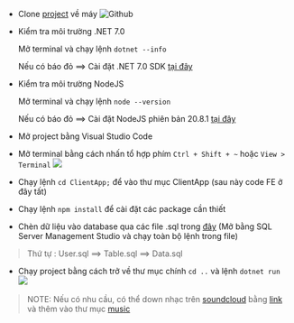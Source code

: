 - Clone [project](https://github.com/duyhelloworld/webnangcao) về máy
![Github](/.github/images/cloneproject.png)
- Kiểm tra môi trường .NET 7.0

    Mở terminal và chạy lệnh `dotnet --info`
    
    Nếu có báo đỏ ==> Cài đặt .NET 7.0 SDK [tại đây](https://dotnet.microsoft.com/download/dotnet/7.0)

- Kiểm tra môi trường NodeJS
    
    Mở terminal và chạy lệnh `node --version`

    Nếu có báo đỏ ==> Cài đặt NodeJS phiên bản 20.8.1 [tại đây](https://nodejs.org/dist/v20.8.1/node-v20.8.1-x64.msi)

- Mở project bằng Visual Studio Code

- Mở terminal bằng cách nhấn tổ hợp phím `Ctrl + Shift + ~` hoặc `View > Terminal`
![](/.github/images/terminal.png)

- Chạy lệnh `cd ClientApp;` để vào thư mục ClientApp (sau này code FE ở đây tất)

- Chạy lệnh `npm install` để cài đặt các package cần thiết

- Chèn dữ liệu vào database qua các file .sql trong [đây](/Assets/sql/)
(Mở bằng SQL Server Management Studio và chạy toàn bộ lệnh trong file)
> Thứ tự : User.sql ==> Table.sql ==> Data.sql

- Chạy project bằng cách trở về thư mục chính `cd ..` và lệnh `dotnet run` 
![](/.github/images/ketquachaylenh.png)

> NOTE: Nếu có nhu cầu, có thể down nhạc trên [soundcloud](https://soundcloud.com/) bằng [link](https://vi.savefrom.net/12-cach-tai-nhac-soundcloud-20.html) và thêm vào thư mục [music](/Assets/musics/)

<!-- "ASPNETCORE_HOSTINGSTARTUPASSEMBLIES": "Microsoft.AspNetCore.SpaProxy" -->